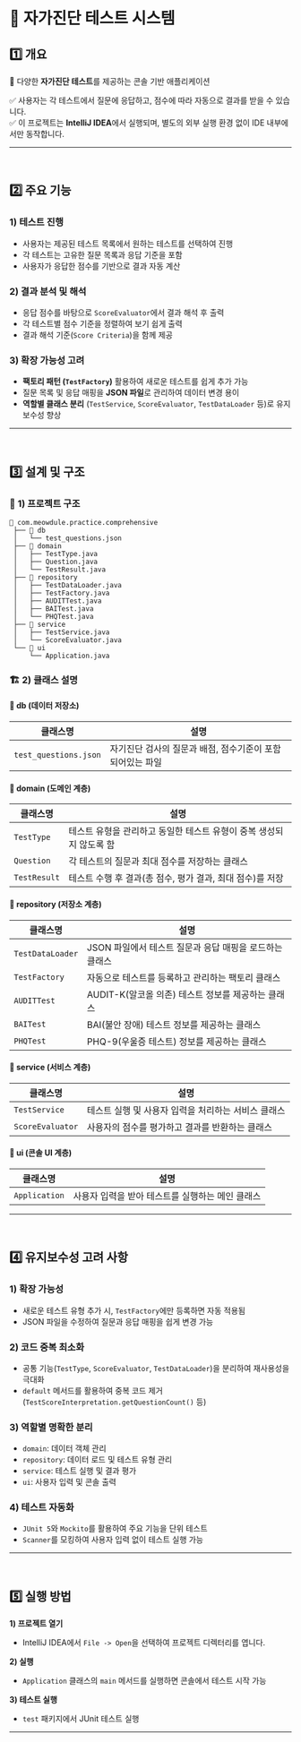 # 📝 자가진단 테스트 시스템

## 1️⃣ 개요
🔹 다양한 **자가진단 테스트**를 제공하는 콘솔 기반 애플리케이션

✅ 사용자는 각 테스트에서 질문에 응답하고, 점수에 따라 자동으로 결과를 받을 수 있습니다.  
✅ 이 프로젝트는 **IntelliJ IDEA**에서 실행되며, 별도의 외부 실행 환경 없이 IDE 내부에서만 동작합니다.

---

<br>

## 2️⃣ 주요 기능

###  **1) 테스트 진행**
-  사용자는 제공된 테스트 목록에서 원하는 테스트를 선택하여 진행
-  각 테스트는 고유한 질문 목록과 응답 기준을 포함
-  사용자가 응답한 점수를 기반으로 결과 자동 계산

###  **2) 결과 분석 및 해석**
-  응답 점수를 바탕으로 `ScoreEvaluator`에서 결과 해석 후 출력
-  각 테스트별 점수 기준을 정렬하여 보기 쉽게 출력
-  결과 해석 기준(`Score Criteria`)을 함께 제공

###  **3) 확장 가능성 고려**
-  **팩토리 패턴 (`TestFactory`)** 활용하여 새로운 테스트를 쉽게 추가 가능
-  질문 목록 및 응답 매핑을 **JSON 파일**로 관리하여 데이터 변경 용이
-  **역할별 클래스 분리** (`TestService`, `ScoreEvaluator`, `TestDataLoader` 등)로 유지보수성 향상

---

<br>

## 3️⃣ 설계 및 구조

### 📂 **1) 프로젝트 구조**
```
📂 com.meowdule.practice.comprehensive
 ├── 📂 db
 │   └── test_questions.json
 ├── 📂 domain
 │   ├── TestType.java
 │   ├── Question.java
 │   └── TestResult.java
 ├── 📂 repository
 │   ├── TestDataLoader.java
 │   ├── TestFactory.java
 │   ├── AUDITTest.java
 │   ├── BAITest.java
 │   └── PHQTest.java
 ├── 📂 service 
 │   ├── TestService.java
 │   └── ScoreEvaluator.java
 └── 📂 ui
     └── Application.java

```

### 🏗 **2) 클래스 설명**
#### 📌 **db (데이터 저장소)**
|  클래스명 |  설명 |
|----------|------------------------------------------------|
| `test_questions.json` | 자기진단 검사의 질문과 배점, 점수기준이 포함되어있는 파일 |

#### 📌 **domain (도메인 계층)**
|  클래스명 |  설명 |
|----------|------------------------------------------------|
| `TestType` | 테스트 유형을 관리하고 동일한 테스트 유형이 중복 생성되지 않도록 함 |
| `Question` | 각 테스트의 질문과 최대 점수를 저장하는 클래스 |
| `TestResult` | 테스트 수행 후 결과(총 점수, 평가 결과, 최대 점수)를 저장 |

#### 📌 **repository (저장소 계층)**
|  클래스명 |  설명 |
|----------|------------------------------------------------|
| `TestDataLoader` | JSON 파일에서 테스트 질문과 응답 매핑을 로드하는 클래스 |
| `TestFactory` | 자동으로 테스트를 등록하고 관리하는 팩토리 클래스 |
| `AUDITTest` | AUDIT-K(알코올 의존) 테스트 정보를 제공하는 클래스 |
| `BAITest` | BAI(불안 장애) 테스트 정보를 제공하는 클래스 |
| `PHQTest` | PHQ-9(우울증 테스트) 정보를 제공하는 클래스 |

#### 📌 **service (서비스 계층)**
|  클래스명 |  설명 |
|----------|------------------------------------------------|
| `TestService` | 테스트 실행 및 사용자 입력을 처리하는 서비스 클래스 |
| `ScoreEvaluator` | 사용자의 점수를 평가하고 결과를 반환하는 클래스 |

#### 📌 **ui (콘솔 UI 계층)**
|  클래스명 |  설명 |
|----------|------------------------------------------------|
| `Application` | 사용자 입력을 받아 테스트를 실행하는 메인 클래스 |

---

<br>

## 4️⃣ 유지보수성 고려 사항

###  **1) 확장 가능성**
-  새로운 테스트 유형 추가 시, `TestFactory`에만 등록하면 자동 적용됨
-  JSON 파일을 수정하여 질문과 응답 매핑을 쉽게 변경 가능

###  **2) 코드 중복 최소화**
-  공통 기능(`TestType`, `ScoreEvaluator`, `TestDataLoader`)을 분리하여 재사용성을 극대화
-  `default` 메서드를 활용하여 중복 코드 제거 (`TestScoreInterpretation.getQuestionCount()` 등)

###  **3) 역할별 명확한 분리**
-  `domain`: 데이터 객체 관리
-  `repository`: 데이터 로드 및 테스트 유형 관리
-  `service`: 테스트 실행 및 결과 평가
-  `ui`: 사용자 입력 및 콘솔 출력

###  **4) 테스트 자동화**
-  `JUnit 5`와 `Mockito`를 활용하여 주요 기능을 단위 테스트
-  `Scanner`를 모킹하여 사용자 입력 없이 테스트 실행 가능

---

<br>

## 5️⃣ 실행 방법

 **1) 프로젝트 열기**
-  IntelliJ IDEA에서 `File -> Open`을 선택하여 프로젝트 디렉터리를 엽니다.

 **2) 실행**
-  `Application` 클래스의 `main` 메서드를 실행하면 콘솔에서 테스트 시작 가능

 **3) 테스트 실행**
-  `test` 패키지에서 JUnit 테스트 실행

---


